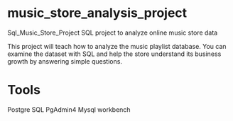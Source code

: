 # music_store_analysis_project
Sql_Music_Store_Project 
SQL project to analyze online music store data

This project will teach how to analyze the music playlist database.
You can examine the dataset with SQL and help the store understand its business growth by answering simple questions.

# Tools
 Postgre SQL
 PgAdmin4
 Mysql workbench
